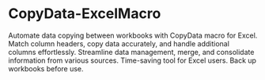 # CopyData-ExcelMacro
Automate data copying between workbooks with CopyData macro for Excel. Match column headers, copy data accurately, and handle additional columns effortlessly. Streamline data management, merge, and consolidate information from various sources. Time-saving tool for Excel users. Back up workbooks before use.
